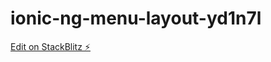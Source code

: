 # ionic-ng-menu-layout-yd1n7l

[Edit on StackBlitz ⚡️](https://stackblitz.com/edit/ionic-ng-menu-layout-yd1n7l)